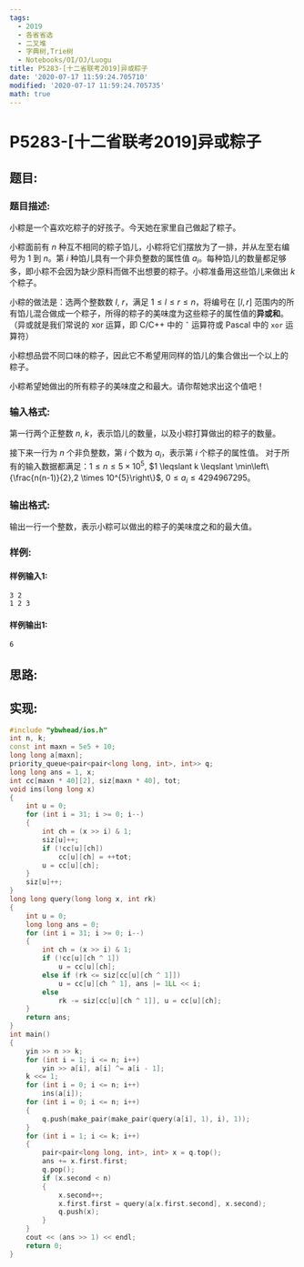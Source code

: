 ```yaml
---
tags: 
  - 2019
  - 各省省选
  - 二叉堆
  - 字典树,Trie树
  - Notebooks/OI/OJ/Luogu
title: P5283-[十二省联考2019]异或粽子
date: '2020-07-17 11:59:24.705710'
modified: '2020-07-17 11:59:24.705735'
math: true
---
```

# P5283-[十二省联考2019]异或粽子
## 题目:
### 题目描述:
小粽是一个喜欢吃粽子的好孩子。今天她在家里自己做起了粽子。

小粽面前有 $n$ 种互不相同的粽子馅儿，小粽将它们摆放为了一排，并从左至右编号为 $1$ 到 $n$。第 $i$ 种馅儿具有一个非负整数的属性值 $a_i$。每种馅儿的数量都足够多，即小粽不会因为缺少原料而做不出想要的粽子。小粽准备用这些馅儿来做出 $k$ 个粽子。

小粽的做法是：选两个整数数 $l$,  $r$，满足 $1 \leqslant l \leqslant r \leqslant n$，将编号在 $[l, r]$ 范围内的所有馅儿混合做成一个粽子，所得的粽子的美味度为这些粽子的属性值的**异或和**。（异或就是我们常说的 xor 运算，即 C/C++ 中的 `ˆ` 运算符或 Pascal 中的 `xor` 运算符）

小粽想品尝不同口味的粽子，因此它不希望用同样的馅儿的集合做出一个以上的
粽子。

小粽希望她做出的所有粽子的美味度之和最大。请你帮她求出这个值吧！
### 输入格式:
第一行两个正整数 $n$, $k$，表示馅儿的数量，以及小粽打算做出的粽子的数量。

接下来一行为 $n$ 个非负整数，第 $i$ 个数为 $a_i$，表示第 $i$ 个粽子的属性值。
对于所有的输入数据都满足：$1 \leqslant n \leqslant 5 \times 10^5$,  $1 \leqslant k \leqslant \min\left\{\frac{n(n-1)}{2},2 \times 10^{5}\right\}$,  $0 \leqslant a_i \leqslant 4 294 967 295$。

### 输出格式:
输出一行一个整数，表示小粽可以做出的粽子的美味度之和的最大值。
### 样例:
#### 样例输入1:
```
3 2
1 2 3
```
#### 样例输出1:
```
6
```
## 思路:

## 实现:
```cpp
#include "ybwhead/ios.h"
int n, k;
const int maxn = 5e5 + 10;
long long a[maxn];
priority_queue<pair<pair<long long, int>, int>> q;
long long ans = 1, x;
int cc[maxn * 40][2], siz[maxn * 40], tot;
void ins(long long x)
{
    int u = 0;
    for (int i = 31; i >= 0; i--)
    {
        int ch = (x >> i) & 1;
        siz[u]++;
        if (!cc[u][ch])
            cc[u][ch] = ++tot;
        u = cc[u][ch];
    }
    siz[u]++;
}
long long query(long long x, int rk)
{
    int u = 0;
    long long ans = 0;
    for (int i = 31; i >= 0; i--)
    {
        int ch = (x >> i) & 1;
        if (!cc[u][ch ^ 1])
            u = cc[u][ch];
        else if (rk <= siz[cc[u][ch ^ 1]])
            u = cc[u][ch ^ 1], ans |= 1LL << i;
        else
            rk -= siz[cc[u][ch ^ 1]], u = cc[u][ch];
    }
    return ans;
}
int main()
{
    yin >> n >> k;
    for (int i = 1; i <= n; i++)
        yin >> a[i], a[i] ^= a[i - 1];
    k <<= 1;
    for (int i = 0; i <= n; i++)
        ins(a[i]);
    for (int i = 0; i <= n; i++)
    {
        q.push(make_pair(make_pair(query(a[i], 1), i), 1));
    }
    for (int i = 1; i <= k; i++)
    {
        pair<pair<long long, int>, int> x = q.top();
        ans += x.first.first;
        q.pop();
        if (x.second < n)
        {
            x.second++;
            x.first.first = query(a[x.first.second], x.second);
            q.push(x);
        }
    }
    cout << (ans >> 1) << endl;
    return 0;
}
```
